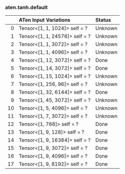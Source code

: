### aten.tanh.default
|    | ATen Input Variations          | Status   |
|---:|:-------------------------------|:---------|
|  0 | Tensor<[1, 1, 1024]> self = ?  | Unknown  |
|  1 | Tensor<[1, 1, 24576]> self = ? | Unknown  |
|  2 | Tensor<[1, 1, 3072]> self = ?  | Unknown  |
|  3 | Tensor<[1, 1, 4096]> self = ?  | Unknown  |
|  4 | Tensor<[1, 12, 3072]> self = ? | Done     |
|  5 | Tensor<[1, 14, 3072]> self = ? | Done     |
|  6 | Tensor<[1, 15, 1024]> self = ? | Unknown  |
|  7 | Tensor<[1, 256, 96]> self = ?  | Unknown  |
|  8 | Tensor<[1, 32, 6144]> self = ? | Done     |
|  9 | Tensor<[1, 45, 3072]> self = ? | Unknown  |
| 10 | Tensor<[1, 5, 4096]> self = ?  | Unknown  |
| 11 | Tensor<[1, 7, 3072]> self = ?  | Unknown  |
| 12 | Tensor<[1, 768]> self = ?      | Done     |
| 13 | Tensor<[1, 9, 128]> self = ?   | Done     |
| 14 | Tensor<[1, 9, 16384]> self = ? | Done     |
| 15 | Tensor<[1, 9, 3072]> self = ?  | Done     |
| 16 | Tensor<[1, 9, 4096]> self = ?  | Done     |
| 17 | Tensor<[1, 9, 8192]> self = ?  | Done     |

